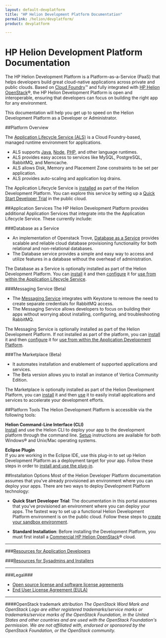 ```yaml
---
layout: default-devplatform
title: "HP Helion Development Platform Documentation"
permalink: /helion/devplatform/
product: devplatform

---
```

<!--UNDER REVISION-->

# HP Helion Development Platform Documentation

The HP Helion Development Platform is a Platform-as-a-Service (PaaS) that helps developers build great cloud-native applications across private and public clouds.  Based on [Cloud Foundry](http://cloudfoundry.org/index.html)&trade; and fully integrated with [HP Helion OpenStack](/helion/openstack/)&reg;, the HP Helion Development Platform is open and interoperable, ensuring that developers can focus on building the right app for any environment.

This documentation will help you get up to speed on the  Helion Development Platform as a Developer or Administrator.

##Platform Overview

The [Application Lifecycle Service (ALS)](/als/v1/) is a Cloud Foundry-based, managed runtime environment for applications. 

- ALS supports [Java](/helion/devplatform/appdev/#java), [Node](/helion/devplatform/appdev/#node), [PHP](/helion/devplatform/appdev/#php), and other language runtimes.
- ALS provides easy access to services like MySQL, PostgreSQL, RabbitMQ, and Memcache.
- ALS allows Disk, Memory and Placement Zone constraints to be set per application.
- ALS provides auto-scaling and application log drains.
 
The Application Lifecycle Service is [installed](/helion/devplatform/install/) as part of the Helion Development Platform. You can explore this service by setting up a [Quick Start Developer Trial](/helion/devplatform/ALS-developer-trial-quick-start/) in the public cloud.

##Application Services
The HP Helion Development Platform provides additional Application Services that integrate into the the Application Lifecycle Service. These currently include:

###Database as a Service 

- An implementation of Openstack Trove, [Database as a Service](/helion/devplatform/createdatabase/) provides scalable and reliable cloud database provisioning functionality for both relational and non-relational databases.  
- The Database service provides a simple and easy way to access and utilize features in a database without the overhead of administration.  

The Database as a Service is optionally installed as part of the Helion Development Platform. You can [install](/helion/devplatform/install/#database) it and then [configure](/helion/devplatform/connectdatabase/#configure) it for [use from within the Application Lifecycle Service](/helion/devplatform/connectdatabase/).

###Messaging Service (Beta)

- The [Messaging Service](/helion/devplatform/messageservice/) integrates with Keystone to remove the need to create separate credentials for RabbitMQ access. 
- The Messaging Service allows developers to focus on building their apps without worrying about installing, configuring, and troubleshooting RabbitMQ.

The Messaging Service is optionally installed as part of the Helion Development Platform. If not installed as part of the platform, you can [install](/helion/devplatform/install/#message) it and then [configure](/helion/devplatform/messageservice/) it for [use from within the Application Development Platform](/helion/devplatform/msgaas/als).

###The Marketplace (Beta)

- It automates installation and enablement of supported applications and services.
- The Beta version allows you to install an instance of Vertica Community Edition.

The Marketplace is optionally installed as part of the Helion Development Platform, you can [install](/helion/devplatform/install/#marketplace) it and then [use](/helion/devplatform/install/#marketplace) it to easily install applications and services to accelerate your development efforts.

##Platform Tools
The Helion Development Platform is accessible via the following tools: 

**Helion Command-Line Interface (CLI)**<br>
[Install](/als/v1/user/client/) and use the Helion CLI to deploy your app to the development platform through the command line. [Setup](/als/v1/user/client/#helion-client-setup) instructions are available for both Windows&reg; and Unix/Mac operating systems.

**Eclipse Plugin**<br>
If you are working in the Eclipse IDE, use this plug-in to set up Helion Development Platform as a deployment target for your app. Follow these steps in order to [install and use the plug-in](/helion/devplatform/eclipse/).

##Installation Options
Most of the Helion Developer Platform documentation assumes that you've already provisioned an environment where you can deploy your apps. There are two ways to deploy Development Platform technology:
 
- **Quick Start Developer Trial**: The documentation in this portal assumes that you’ve provisioned an environment where you can deploy your apps. The fastest way to set up a functional Helion Development Platform environment is on the public cloud. Follow these steps to [create your sandbox environment](/helion/devplatform/ALS-developer-trial-quick-start/). 

- **Standard Installation**: Before installing the Development Platform, you must first install a [Commercial HP Helion OpenStack](/helion/openstack/install/overview/)&reg; cloud. 

----------
###[Resources for Application Developers](/helion/devplatform/appdev/)
  
###[Resources for Sysadmins and Installers](/helion/devplatform/sysadmin/)
  
<!--### [Resources for OpenStack Integration, Extension, and Service Development](/helion/devplatform/servicedev/) -->
----------

###Legal###
* [Open source license and software license agreements](/helion/openstack/3rd-party-license-agreements/)
* [End User License Agreement (EULA)](/helion/openstack/eula/)

----
####OpenStack trademark attribution
*The OpenStack Word Mark and OpenStack Logo are either registered trademarks/service marks or trademarks/service marks of the OpenStack Foundation, in the United States and other countries and are used with the OpenStack Foundation's permission. We are not affiliated with, endorsed or sponsored by the OpenStack Foundation, or the OpenStack community.*
 
